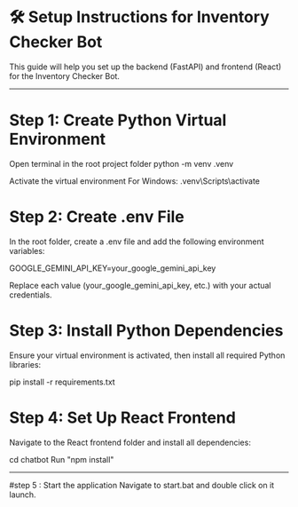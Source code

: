 # 🛠️ Setup Instructions for Inventory Checker Bot

This guide will help you set up the backend (FastAPI) and frontend (React) for the Inventory Checker Bot.

---

# Step 1: Create Python Virtual Environment


Open terminal in the root project folder
python -m venv .venv

Activate the virtual environment
For Windows:
.venv\Scripts\activate



# Step 2: Create .env File
In the root folder, create a .env file and add the following environment variables:

GOOGLE_GEMINI_API_KEY=your_google_gemini_api_key

Replace each value (your_google_gemini_api_key, etc.) with your actual credentials.

# Step 3: Install Python Dependencies
Ensure your virtual environment is activated, then install all required Python libraries:

pip install -r requirements.txt

# Step 4: Set Up React Frontend
Navigate to the React frontend folder and install all dependencies:

cd chatbot 
Run "npm install"


---
#step 5 : Start the application
Navigate to start.bat and double click on it launch.



